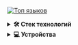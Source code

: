 <div align="left">

[![Топ языков](https://github-readme-stats.vercel.app/api/top-langs/?username=anuraghazra&langs_count=8&layout=compact&theme=radical&hide_border=true&bg_color=0d1117&title_color=FFFFFF&text_color=FFFFFF&icon_color=61DAFB)]([https://github.com/anuraghazra/github-readme-stats](https://api.github.com/users/insurgut/repos))

</div>


<details>
<summary><b>🛠️ Стек технологий</b></summary>
<br>

<div style="display: grid; grid-template-columns: repeat(2, 1fr); gap: 10px;">

[![JavaScript](https://img.shields.io/badge/-JavaScript-yellow?style=for-the-badge&logo=javascript&logoColor=white&labelColor=282828)](https://developer.mozilla.org/en-US/docs/Web/JavaScript)
[![HTML5](https://img.shields.io/badge/-HTML5-orange?style=for-the-badge&logo=html5&logoColor=white&labelColor=282828)](https://developer.mozilla.org/en-US/docs/Web/HTML)
[![CSS3](https://img.shields.io/badge/-CSS3-blue?style=for-the-badge&logo=css3&logoColor=white&labelColor=282828)](https://developer.mozilla.org/en-US/docs/Web/CSS)
[![Python](https://img.shields.io/badge/-Python-blue?style=for-the-badge&logo=python&logoColor=white&labelColor=282828)](https://www.python.org/)
[![Node.js](https://img.shields.io/badge/-Node.js-green?style=for-the-badge&logo=nodedotjs&logoColor=white&labelColor=282828)](https://nodejs.org/)
[![React](https://img.shields.io/badge/-React-61DAFB?style=for-the-badge&logo=react&logoColor=white&labelColor=282828)](https://react.dev/)
[![Ruby](https://img.shields.io/badge/-Ruby-red?style=for-the-badge&logo=ruby&logoColor=white&labelColor=282828)](https://www.ruby-lang.org/)

</div>
</details>

<details>
<summary><b>💻 Устройства</b></summary>
<br>

<div style="display: grid; grid-template-columns: repeat(2, 1fr); gap: 10px;">

[![Android](https://img.shields.io/badge/-Android-3DDC84?style=for-the-badge&logo=android&logoColor=white&labelColor=282828)](https://www.android.com/)
[![MacOS](https://img.shields.io/badge/-macOS-000000?style=for-the-badge&logo=apple&logoColor=white&labelColor=282828)](https://www.apple.com/macos/)

</div>
</details>
